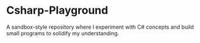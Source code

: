 # Csharp-Playground
A sandbox-style repository where I experiment with C# concepts and build small programs to solidify my understanding.

